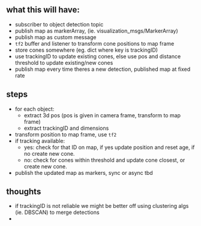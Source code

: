 
## what this will have:
* subscriber to object detection topic
* publish map as markerArray, (ie. visualization_msgs/MarkerArray)
* publish map as custom message
* `tf2` buffer and listener to transform cone positions to map frame
* store cones somewhere (eg. dict where key is trackingID)
* use trackingID to update existing cones, else use pos and distance threshold to update existing/new cones
* publish map every time theres a new detection, published map at fixed rate

## steps
* for each object:
	* extract 3d pos (pos is given in camera frame, transform to map frame)
	* extract trackingID and dimensions
* transform position to map frame, use `tf2`
* if tracking available:
	* yes: check for that ID on map, if yes update position and reset age, if no create new cone. 
	* no: check for cones within threshold and update cone closest, or create new cone. 
* publish the updated map as markers, sync or async tbd


## thoughts
* if trackingID is not reliable we might be better off using clustering algs (ie. DBSCAN) to merge detections
* 